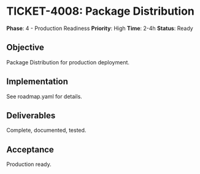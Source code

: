 # TICKET-4008: Package Distribution

**Phase**: 4 - Production Readiness
**Priority**: High
**Time**: 2-4h
**Status**: Ready

## Objective
Package Distribution for production deployment.

## Implementation
See roadmap.yaml for details.

## Deliverables
Complete, documented, tested.

## Acceptance
Production ready.
